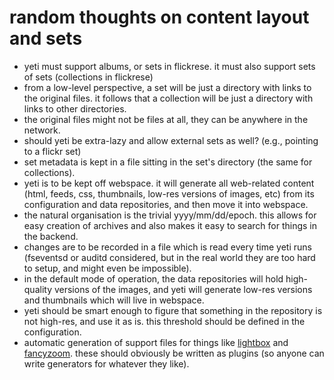 random thoughts on content layout and sets
===

* yeti must support albums, or sets in flickrese. it must also support sets of sets (collections in flickrese)
* from a low-level perspective, a set will be just a directory with links to the original files. it follows that a collection will be just a directory with links to other directories.
* the original files might not be files at all, they can be anywhere in the network.
* should yeti be extra-lazy and allow external sets as well? (e.g., pointing to a flickr set)
* set metadata is kept in a file sitting in the set's directory (the same for collections).
* yeti is to be kept off webspace. it will generate all web-related content (html, feeds, css, thumbnails, low-res versions of images, etc) from its configuration and data repositories, and then move it into webspace.
* the natural organisation is the trivial yyyy/mm/dd/epoch. this allows for easy creation of archives and also makes it easy to search for things in the backend.
* changes are to be recorded in a file which is read every time yeti runs (fseventsd or auditd considered, but in the real world they are too hard to setup, and might even be impossible).
* in the default mode of operation, the data repositories will hold high-quality versions of the images, and yeti will generate low-res versions and thumbnails which will live in webspace.
* yeti should be smart enough to figure that something in the repository is not high-res, and use it as is. this threshold should be defined in the configuration.
* automatic generation of support files for things like [lightbox][1] and [fancyzoom][2]. these should obviously be written as plugins (so anyone can write generators for whatever they like).

[1]: http://www.huddletogether.com/projects/lightbox2/ "Lightbox 2"
[2]: http://www.cabel.name/2008/02/fancyzoom-10.html "FancyZoom"